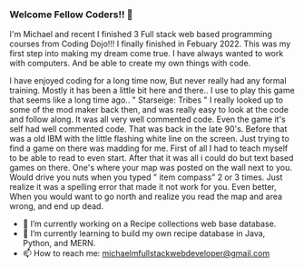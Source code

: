 ### Welcome Fellow Coders!! 👋

  I'm Michael and recent I finished 3 Full stack web based programming courses from Coding Dojo!!! I finally finished in Febuary 2022. This was my first step 
into making my dream come true. I have always wanted to work with computers. And be able to create my own things with code. 

I have enjoyed coding for a long time now, But never really had any formal training. Mostly it has been a little bit here and there..
I use to play this game that seems like a long time ago.. " Starseige: Tribes "
  I really looked up to some of the mod maker back then, and was really easy to look at the code and follow along. It was all very
well commented code. Even the game it's self had well commented code. That was back in the late 90's.
  Before that was a old IBM with the little flashing white line on the screen. Just trying to find a game on there was madding for me.
First of all I had to teach myself to be able to read to even start. After that it was all i could do but text based games on there. One's where 
your map was posted on the wall next to you. Would drive you nuts when you typed " item compass" 2 or 3 times. Just realize it was a spelling error that made 
it not work for you. Even better, When you would want to go north and realize you read the map and area wrong, and end up dead. 


<!--
**michaelFSWebDev/michaelFSWebDev** is a ✨ _special_ ✨ repository because its `README.md` (this file) appears on your GitHub profile.

Here are some ideas to get you started:
-->
- 🔭 I’m currently working on a Recipe collections web base database.
- 🌱 I’m currently learning to build my own recipe database in Java, Python, and MERN.
- 📫 How to reach me: michaelmfullstackwebdeveloper@gmail.com
